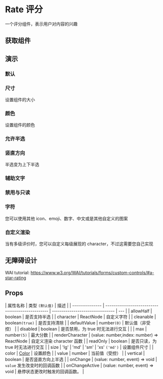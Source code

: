 # Rate 评分

一个评分组件，表示用户对内容的兴趣

## 获取组件

<!--{include:<import-guide>}-->

## 演示

### 默认

<!--{include:`basic.md`}}-->

### 尺寸

设置组件的大小

<!--{include:`size.md`}}-->

### 颜色

设置组件的颜色

<!--{include:`color.md`}}-->

### 允许半选

<!--{include:`half-select.md`}}-->

### 竖直方向

半选变为上下半选

<!--{include:`vertical.md`}}-->

### 辅助文字

<!--{include:`hover.md`}}-->

### 禁用与只读

<!--{include:`disabled.md`}}-->

### 字符

您可以使用其他 icon、emoji、数字、中文或是其他自定义的图案

<!--{include:`character.md`}}-->

### 自定义渲染

当有多级评价时，您可以自定义每级展现的 character，不过这需要您自己实现

<!--{include:`custom-character.md`}}-->

## 无障碍设计

WAI tutorial: https://www.w3.org/WAI/tutorials/forms/custom-controls/#a-star-rating

## Props

| 属性名称        | 类型 `(默认值)`                                   | 描述                             |
| --------------- | ------------------------------------------------- | -------------------------------- | --- |
| allowHalf       | boolean                                           | 是否支持半选                     |
| character       | ReactNode                                         | 自定义字符                       |
| cleanable       | boolean`(true)`                                   | 是否支持清除                     |
| defaultValue    | number`(0)`                                       | 默认值（非受控）                 |
| disabled        | boolean                                           | 是否禁用，为 true 时无法进行交互 |     |
| max             | number`(5)`                                       | 最大分数                         |
| renderCharacter | (value: number,index: number) => ReactNode        | 自定义渲染 character 函数        |
| readOnly        | boolean                                           | 是否只读，为 true 时无法进行交互 |
| size            | 'lg' &#124; 'md' &#124; 'sm' &#124; 'xs' `('md')` | 设置组件尺寸                     |
| color           | [Color](#code-ts-color-code)                      | 设置颜色                         |
| value           | number                                            | 当前值（受控）                   |
| vertical        | boolean                                           | 是否竖直方向上半选               |
| onChange        | (value: number, event) => void                    | `value` 发生改变时的回调函数     |
| onChangeActive  | (value: number, event) => void                    | 悬停状态更改时触发的回调函数。   |

<!--{include:(_common/types/color.md)}-->

